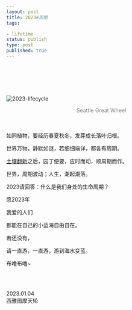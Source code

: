 ```yaml
---
layout: post
title: 2023#周期
tags: 

- lifetime
status: publish
type: post
published: true
---
```



<br>
<br>

<br>
<br>



![2023-lifecycle](https://i.imgur.com/bRFOuiN.jpg)

<center><font color="grey"> Seattle Great Wheel </font>  </center>


<br>
<br>

如同植物，要经历春夏秋冬，发芽成长落叶归根。

世界万物，静默如谜，若细细端详，都各有周期。

[土壤翻新](https://willwang.cc/2022/12/horse-manure-and-fertile-soil)之后，园丁便要，应时而动，顺周期而作。

世界，周期波动；人生，潮起潮落。

2023请回答：什么是我们身处的生命周期？

愿2023年

我爱的人们

都能在自己的小蓝海自由自在。

若还没有，

请一直游，一直游，游到海水变蓝。

布噜布噜~ 

<br>
<br>

2023.01.04  <br> 西雅图摩天轮
 <br>
 <br>




